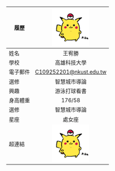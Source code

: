 |      履歷        |<img src="https://github.com/you9015/777/blob/main/99999.png" width=100 height=100/>|
| ---------------- |:-----------------------------:|
| 姓名             | 王宥勝                  |
| 學校             | 高雄科技大學                  |
| 電子郵件         | C109252201@nkust.edu.tw          |
| 選修             | 智慧城市導論                  |
| 興趣             | 游泳打球看書                  |
| 身高體重          | 176/58                |
| 選修             | 智慧城市導論                  |
| 星座           | 處女座                  |
| 超連結           | <img src="https://github.com/you9015/777/blob/main/99999.png" width=100 height=100/>|                 
